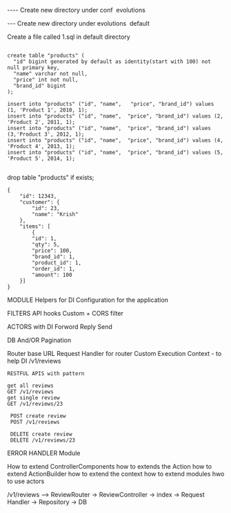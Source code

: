 ---- Create new directory under conf  
    evolutions 
    
--- Create new directory under evolutions 
      default 
      
Create a file called 1.sql in default directory


```

create table "products" (
  "id" bigint generated by default as identity(start with 100) not null primary key,
  "name" varchar not null,
  "price" int not null,
  "brand_id" bigint
);

insert into "products" ("id", "name",   "price", "brand_id") values (1, 'Product 1', 2010, 1);
insert into "products" ("id", "name",  "price", "brand_id") values (2, 'Product 2', 2011, 1);
insert into "products" ("id", "name",  "price", "brand_id") values (3,'Product 3', 2012, 1);
insert into "products" ("id", "name",  "price", "brand_id") values (4, 'Product 4', 2013, 1);
insert into "products" ("id", "name",  "price", "brand_id") values (5, 'Product 5', 2014, 1);


```


drop table "products" if exists;


```
{
    "id": 12343,
    "customer": {
        "id": 23,
        "name": "Krish"
    },
    "items": [
        {
        "id": 1,
        "qty": 5,
        "price": 100,
        "brand_id": 1,
        "product_id": 1,
        "order_id": 1,
        "amount": 100
    }]
}

```


MODULE
    Helpers for DI
    Configuration for the application
    
FILTERS
    API hooks
    Custom
    +
    CORS filter
    
ACTORS
    with DI
    Forword
    Reply
    Send
    
DB
    And/OR
    Pagination
    
Router
    base URL
    Request Handler for router
    Custom Execution Context - to help DI
    /v1/reviews    
    
    RESTFUL APIS with pattern
    
    get all reviews
    GET /v1/reviews
    get single review
    GET /v1/reviews/23
        
     POST create review
     POST /v1/reviews
     
     DELETE create review
     DELETE /v1/reviews/23
     
ERROR HANDLER
Module


How to extend ControllerComponents
how to extends the Action
how to extend ActionBuilder
how to extend the context
how to extend modules
hwo to use actors

/v1/reviews --> ReviewRouter -> ReviewController -> index -> Request Handler -> Repository -> DB